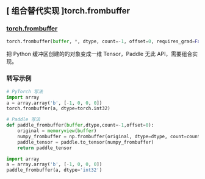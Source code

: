 ## [ 组合替代实现 ]torch.frombuffer

### [torch.frombuffer](https://pytorch.org/docs/stable/generated/torch.frombuffer.html)

```python
torch.frombuffer(buffer, *, dtype, count=-1, offset=0, requires_grad=False)
```

把 Python 缓冲区创建的的对象变成一维 Tensor，Paddle 无此 API，需要组合实现。

### 转写示例

```python
# PyTorch 写法
import array
a = array.array('b', [-1, 0, 0, 0])
torch.frombuffer(a, dtype=torch.int32)

# Paddle 写法
def paddle_frombuffer(buffer,dtype,count=-1,offset=0):
    original = memoryview(buffer)
    numpy_frombuffer = np.frombuffer(original, dtype=dtype, count=count, offset=offset)
    paddle_tensor = paddle.to_tensor(numpy_frombuffer)
    return paddle_tensor

import array
a = array.array('b', [-1, 0, 0, 0])
paddle_frombuffer(a, dtype='int32')
```
